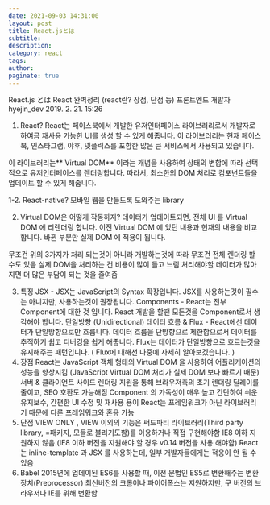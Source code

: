 ```yaml
---
date: 2021-09-03 14:31:00
layout: post
title: React.jsとは
subtitle:
description:
category: react
tags:
author:
paginate: true
---
```


React.js とは
React 완벽정리 (react란? 장점, 단점 등)
프론트엔드 개발자 hyejin_dev 2019. 2. 21. 15:26

1. React?
   React는 페이스북에서 개발한 유저인터페이스 라이브러리로서 개발자로 하여금 재사용 가능한 UI를 생성 할 수 있게 해줍니다. 이 라이브러리는 현재 페이스북, 인스타그램, 야후, 넷플릭스를 포함한 많은 큰 서비스에서 사용되고 있습니다.

이 라이브러리는** Virtual DOM** 이라는 개념을 사용하여 상태의 변함에 따라 선택적으로 유저인터페이스를 렌더링합니다. 따라서, 최소한의 DOM 처리로 컴포넌트들을 업데이트 할 수 있게 해줍니다.

1-2. React-native?
모바일 웹을 만들도록 도와주는 library

2. Virtual DOM은 어떻게 작동하지?
   데이터가 업데이트되면, 전체 UI 를 Virtual DOM 에 리렌더링 합니다.
   이전 Virtual DOM 에 있던 내용과 현재의 내용을 비교합니다.
   바뀐 부분만 실제 DOM 에 적용이 됩니다.

무조건 위의 3가지가 처리 되는것이 아니라 개발하는것에 따라 무조건 전체 렌더링 할 수도 있음
실제 DOM을 처리하는 건 비용이 많이 들고 느림
처리해야할 데이터가 많아지면 더 많은 부담이 되는 것을 줄여줌

3. 특징
   JSX - JSX는 JavaScript의 Syntax 확장입니다. JSX를 사용하는것이 필수는 아니지만, 사용하는것이 권장됩니다.
   Components - React는 전부 Component에 대한 것 입니다. React 개발을 할땐 모든것을 Component로서 생각해야 합니다.
   단일방향 (Unidirectional) 데이터 흐름 & Flux - React에선 데이터가 단일방향으로만 흐릅니다. 데이터 흐름을 단방향으로 제한함으로서 데이터를 추적하기 쉽고 디버깅을 쉽게 해줍니다. Flux는 데이터가 단일방향으로 흐르는것을 유지해주는 패턴입니다. ( Flux에 대해선 나중에 자세히 알아보겠습니다. )
4. 장점
   React는 JavaScript 객체 형태의 Virtual DOM 을 사용하여 어플리케이션의 성능을 향상시킴 (JavaScript Virtual DOM 처리가 실제 DOM 보다 빠르기 때문)
   서버 & 클라이언트 사이드 렌더링 지원을 통해 브라우저측의 초기 렌더링 딜레이를 줄이고, SEO 호환도 가능해짐
   Component 의 가독성이 매우 높고 간단하여 쉬운 유지보수, 간편한 UI 수정 및 재사용 용이
   React는 프레임워크가 아닌 라이브러리기 때문에 다른 프레임워크와 혼용 가능
5. 단점
   VIEW ONLY , VIEW 이외의 기능은 써드파티 라이브러리(Third party library, =패키지, 모듈로 불리기도함)를 이용하거나 직접 구현해야함
   IE8 이하 지원하지 않음 (IE8 이하 버전을 지원해야 할 경우 v0.14 버전을 사용 해야함)
   React는 inline-template 과 JSX 를 사용하는데, 일부 개발자들에게는 적응이 안 될 수 있음
6. Babel
   2015년에 업데이된 ES6를 사용할 때, 이전 문법인 ES5로 변환해주는 변환장치(Preprocessor) 최신버전의 크롬이나 파이어폭스는 지원하지만, 구 버전의 브라우저나 IE를 위해 변환함
